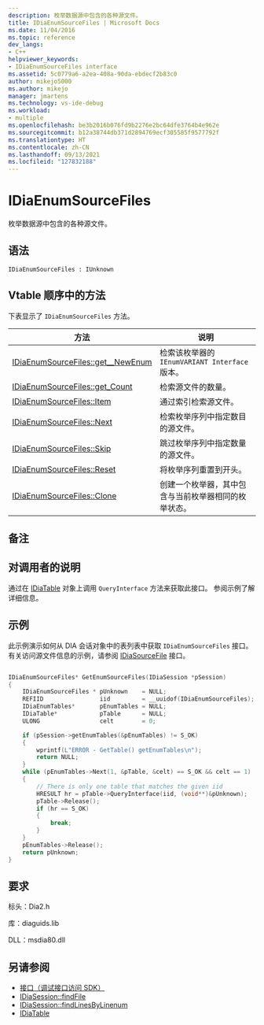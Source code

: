 ```yaml
---
description: 枚举数据源中包含的各种源文件。
title: IDiaEnumSourceFiles | Microsoft Docs
ms.date: 11/04/2016
ms.topic: reference
dev_langs:
- C++
helpviewer_keywords:
- IDiaEnumSourceFiles interface
ms.assetid: 5c0779a6-a2ea-408a-90da-ebdecf2b83c0
author: mikejo5000
ms.author: mikejo
manager: jmartens
ms.technology: vs-ide-debug
ms.workload:
- multiple
ms.openlocfilehash: be3b2016b076fd9b2276e2bc64dfe3764b4e962e
ms.sourcegitcommit: b12a38744db371d2894769ecf305585f9577792f
ms.translationtype: HT
ms.contentlocale: zh-CN
ms.lasthandoff: 09/13/2021
ms.locfileid: "127832188"
---
```

# <a name="idiaenumsourcefiles"></a>IDiaEnumSourceFiles
枚举数据源中包含的各种源文件。

## <a name="syntax"></a>语法

```
IDiaEnumSourceFiles : IUnknown
```

## <a name="methods-in-vtable-order"></a>Vtable 顺序中的方法
下表显示了 `IDiaEnumSourceFiles` 方法。

|方法|说明|
|------------|-----------------|
|[IDiaEnumSourceFiles::get__NewEnum](../../debugger/debug-interface-access/idiaenumsourcefiles-get-newenum.md)|检索该枚举器的 `IEnumVARIANT Interface` 版本。|
|[IDiaEnumSourceFiles::get_Count](../../debugger/debug-interface-access/idiaenumsourcefiles-get-count.md)|检索源文件的数量。|
|[IDiaEnumSourceFiles::Item](../../debugger/debug-interface-access/idiaenumsourcefiles-item.md)|通过索引检索源文件。|
|[IDiaEnumSourceFiles::Next](../../debugger/debug-interface-access/idiaenumsourcefiles-next.md)|检索枚举序列中指定数目的源文件。|
|[IDiaEnumSourceFiles::Skip](../../debugger/debug-interface-access/idiaenumsourcefiles-skip.md)|跳过枚举序列中指定数量的源文件。|
|[IDiaEnumSourceFiles::Reset](../../debugger/debug-interface-access/idiaenumsourcefiles-reset.md)|将枚举序列重置到开头。|
|[IDiaEnumSourceFiles::Clone](../../debugger/debug-interface-access/idiaenumsourcefiles-clone.md)|创建一个枚举器，其中包含与当前枚举器相同的枚举状态。|

## <a name="remarks"></a>备注

## <a name="notes-for-callers"></a>对调用者的说明
通过在 [IDiaTable](../../debugger/debug-interface-access/idiatable.md) 对象上调用 `QueryInterface` 方法来获取此接口。 参阅示例了解详细信息。

## <a name="example"></a>示例
此示例演示如何从 DIA 会话对象中的表列表中获取 `IDiaEnumSourceFiles` 接口。 有关访问源文件信息的示例，请参阅 [IDiaSourceFile](../../debugger/debug-interface-access/idiasourcefile.md) 接口。

```C++

IDiaEnumSourceFiles* GetEnumSourceFiles(IDiaSession *pSession)
{
    IDiaEnumSourceFiles * pUnknown    = NULL;
    REFIID                iid         = __uuidof(IDiaEnumSourceFiles);
    IDiaEnumTables*       pEnumTables = NULL;
    IDiaTable*            pTable      = NULL;
    ULONG                 celt        = 0;

    if (pSession->getEnumTables(&pEnumTables) != S_OK)
    {
        wprintf(L"ERROR - GetTable() getEnumTables\n");
        return NULL;
    }
    while (pEnumTables->Next(1, &pTable, &celt) == S_OK && celt == 1)
    {
        // There is only one table that matches the given iid
        HRESULT hr = pTable->QueryInterface(iid, (void**)&pUnknown);
        pTable->Release();
        if (hr == S_OK)
        {
            break;
        }
    }
    pEnumTables->Release();
    return pUnknown;
}
```

## <a name="requirements"></a>要求
标头：Dia2.h

库：diaguids.lib

DLL：msdia80.dll

## <a name="see-also"></a>另请参阅
- [接口（调试接口访问 SDK）](../../debugger/debug-interface-access/interfaces-debug-interface-access-sdk.md)
- [IDiaSession::findFile](../../debugger/debug-interface-access/idiasession-findfile.md)
- [IDiaSession::findLinesByLinenum](../../debugger/debug-interface-access/idiasession-findlinesbylinenum.md)
- [IDiaTable](../../debugger/debug-interface-access/idiatable.md)
